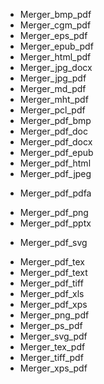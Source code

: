 + Merger_bmp_pdf
+ Merger_cgm_pdf
+ Merger_eps_pdf
+ Merger_epub_pdf
+ Merger_html_pdf
+ Merger_jpg_docx
+ Merger_jpg_pdf
+ Merger_md_pdf
+ Merger_mht_pdf
+ Merger_pcl_pdf
+ Merger_pdf_bmp
+ Merger_pdf_doc
+ Merger_pdf_docx
+ Merger_pdf_epub
+ Merger_pdf_html
+ Merger_pdf_jpeg
- Merger_pdf_pdfa
+ Merger_pdf_png
+ Merger_pdf_pptx
- Merger_pdf_svg
+ Merger_pdf_tex
+ Merger_pdf_text
+ Merger_pdf_tiff
+ Merger_pdf_xls
+ Merger_pdf_xps
+ Merger_png_pdf
+ Merger_ps_pdf
+ Merger_svg_pdf
+ Merger_tex_pdf
+ Merger_tiff_pdf
+ Merger_xps_pdf
